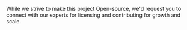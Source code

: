 While we strive to make this project Open-source, we'd request you to connect with our experts for licensing and contributing for growth and scale.